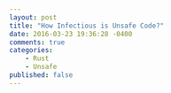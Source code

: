 ```yaml
---
layout: post
title: "How Infectious is Unsafe Code?"
date: 2016-03-23 19:36:28 -0400
comments: true
categories: 
    - Rust
    - Unsafe
published: false
---
```



